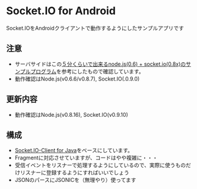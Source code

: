 Socket.IO for Android
=============

Socket.IOをAndroidクライアントで動作するようにしたサンプルアプリです

注意
-------

* サーバサイドはこの[５分くらいで出来るnode.js(0.6) + socket.io(0.8x)のサンプルプログラム](http://d.hatena.ne.jp/replication/20111108/1320762287)を参考にしたもので確認しています。
* 動作確認はNode.js(v0.6.6/v0.8.7), Socket.IO(.0.9.0)

更新内容
-------
* 動作確認はNode.js(v0.8.16), Socket.IO(v0.9.10)

構成
-------

* [Socket.IO-Client for Java](https://github.com/Gottox/socket.io-java-client)をベースにしています。
* Fragmentに対応させていますが、コードはやや複雑に・・・
* 受信イベントをリスナーで処理するようにしているので、実際に使うものだけリスナーに登録するようにすればいいでしょう
* JSONのパースにJSONICを（無理やり）使ってます